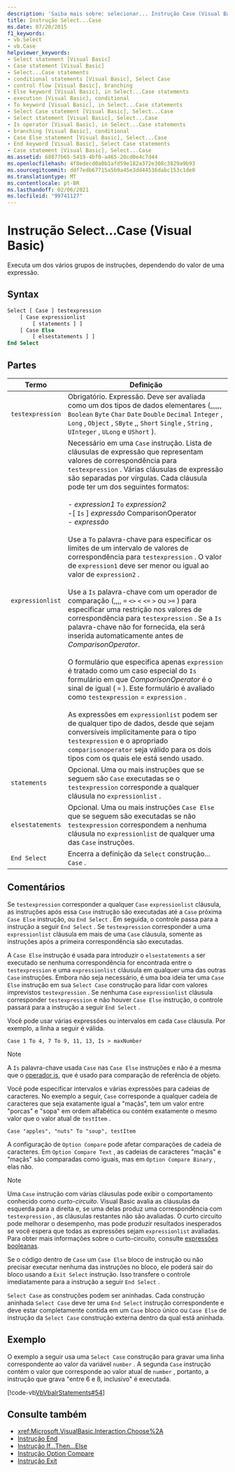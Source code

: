 ```yaml
---
description: 'Saiba mais sobre: selecionar... Instrução Case (Visual Basic)'
title: Instrução Select...Case
ms.date: 07/20/2015
f1_keywords:
- vb.Select
- vb.Case
helpviewer_keywords:
- Select statement [Visual Basic]
- Case statement [Visual Basic]
- Select...Case statements
- conditional statements [Visual Basic], Select Case
- control flow [Visual Basic], branching
- Else keyword [Visual Basic], in Select...Case statements
- execution [Visual Basic], conditional
- To keyword [Visual Basic], in Select...Case statements
- Select Case statement [Visual Basic], Select...Case
- Select statement [Visual Basic], Select...Case
- Is operator [Visual Basic], in Select...Case statements
- branching [Visual Basic], conditional
- Case Else statement [Visual Basic], Select...Case
- End keyword [Visual Basic], Select Case statements
- Case statement [Visual Basic], Select...Case
ms.assetid: 68877b65-5419-4bf0-a465-20cd0e4c7d44
ms.openlocfilehash: 4f8edecd0a0b1afd59e182a372e308c3829a9b93
ms.sourcegitcommit: ddf7edb67715a5b9a45e3dd44536dabc153c1de0
ms.translationtype: MT
ms.contentlocale: pt-BR
ms.lasthandoff: 02/06/2021
ms.locfileid: "99741127"
---
```

# <a name="selectcase-statement-visual-basic"></a>Instrução Select...Case (Visual Basic)

Executa um dos vários grupos de instruções, dependendo do valor de uma expressão.  
  
## <a name="syntax"></a>Syntax  
  
```vb  
Select [ Case ] testexpression  
    [ Case expressionlist  
        [ statements ] ]  
    [ Case Else  
        [ elsestatements ] ]  
End Select  
```  
  
## <a name="parts"></a>Partes  
  
|Termo|Definição|  
|---|---|  
|`testexpression`|Obrigatório. Expressão. Deve ser avaliada como um dos tipos de dados elementares (,,,,,, `Boolean` `Byte` `Char` `Date` `Double` `Decimal` `Integer` , `Long` , `Object` , `SByte` ,, `Short` `Single` , `String` , `UInteger` , `ULong` e `UShort` ).|  
|`expressionlist`|Necessário em uma `Case` instrução. Lista de cláusulas de expressão que representam valores de correspondência para `testexpression` . Várias cláusulas de expressão são separadas por vírgulas. Cada cláusula pode ter um dos seguintes formatos:<br /><br /> -   *expression1* `To` *expression2*<br />-[ `Is` ]  *expressão* ComparisonOperator<br />-   *expressão*<br /><br /> Use a `To` palavra-chave para especificar os limites de um intervalo de valores de correspondência para `testexpression` . O valor de `expression1` deve ser menor ou igual ao valor de `expression2` .<br /><br /> Use a `Is` palavra-chave com um operador de comparação (,,,, `=` `<>` `<` `<=` `>` ou `>=` ) para especificar uma restrição nos valores de correspondência para `testexpression` . Se a `Is` palavra-chave não for fornecida, ela será inserida automaticamente antes de *ComparisonOperator*.<br /><br /> O formulário que especifica apenas `expression` é tratado como um caso especial do `Is` formulário em que *ComparisonOperator* é o sinal de igual ( `=` ). Este formulário é avaliado como `testexpression`  =  `expression` .<br /><br /> As expressões em `expressionlist` podem ser de qualquer tipo de dados, desde que sejam conversíveis implicitamente para o tipo `testexpression` e o apropriado `comparisonoperator` seja válido para os dois tipos com os quais ele está sendo usado.|  
|`statements`|Opcional. Uma ou mais instruções que se seguem são `Case` executadas se o `testexpression` corresponde a qualquer cláusula no `expressionlist` .|  
|`elsestatements`|Opcional. Uma ou mais instruções `Case Else` que se seguem são executadas se não `testexpression` correspondem a nenhuma cláusula no `expressionlist` de qualquer uma das `Case` instruções.|  
|`End Select`|Encerra a definição da `Select` construção... `Case` .|  
  
## <a name="remarks"></a>Comentários  

 Se `testexpression` corresponder a qualquer `Case` `expressionlist` cláusula, as instruções após essa `Case` instrução são executadas até a `Case` próxima `Case Else` instrução, ou `End Select` . Em seguida, o controle passa para a instrução a seguir `End Select` . Se `testexpression` corresponder a uma `expressionlist` cláusula em mais de uma `Case` cláusula, somente as instruções após a primeira correspondência são executadas.  
  
 A `Case Else` instrução é usada para introduzir o `elsestatements` a ser executado se nenhuma correspondência for encontrada entre o `testexpression` e uma `expressionlist` cláusula em qualquer uma das outras `Case` instruções. Embora não seja necessário, é uma boa ideia ter uma `Case Else` instrução em sua `Select Case` construção para lidar com valores imprevistos `testexpression` . Se nenhuma `Case` `expressionlist` cláusula corresponder `testexpression` e não houver `Case Else` instrução, o controle passará para a instrução a seguir `End Select` .  
  
 Você pode usar várias expressões ou intervalos em cada `Case` cláusula. Por exemplo, a linha a seguir é válida.  
  
 `Case 1 To 4, 7 To 9, 11, 13, Is > maxNumber`  
  
> [!NOTE]
> A `Is` palavra-chave usada `Case` nas `Case Else` instruções e não é a mesma que o [operador is](../operators/is-operator.md), que é usado para comparação de referência de objeto.  
  
 Você pode especificar intervalos e várias expressões para cadeias de caracteres. No exemplo a seguir, `Case` corresponde a qualquer cadeia de caracteres que seja exatamente igual a "maçãs", tem um valor entre "porcas" e "sopa" em ordem alfabética ou contém exatamente o mesmo valor que o valor atual de `testItem` .  
  
 `Case "apples", "nuts" To "soup", testItem`  
  
 A configuração de `Option Compare` pode afetar comparações de cadeia de caracteres. Em `Option Compare Text` , as cadeias de caracteres "maçãs" e "maçãs" são comparadas como iguais, mas em `Option Compare Binary` , elas não.  
  
> [!NOTE]
> Uma `Case` instrução com várias cláusulas pode exibir o comportamento conhecido como *curto-circuito*. Visual Basic avalia as cláusulas da esquerda para a direita e, se uma delas produz uma correspondência com `testexpression` , as cláusulas restantes não são avaliadas. O curto circuito pode melhorar o desempenho, mas pode produzir resultados inesperados se você espera que todas as expressões sejam `expressionlist` avaliadas. Para obter mais informações sobre o curto-circuito, consulte [expressões booleanas](../../programming-guide/language-features/operators-and-expressions/boolean-expressions.md).  
  
 Se o código dentro de `Case` um `Case Else` bloco de instrução ou não precisar executar nenhuma das instruções no bloco, ele poderá sair do bloco usando a `Exit Select` instrução. Isso transfere o controle imediatamente para a instrução a seguir `End Select` .  
  
 `Select Case` as construções podem ser aninhadas. Cada construção aninhada `Select Case` deve ter uma `End Select` instrução correspondente e deve estar completamente contida em um `Case` bloco único ou `Case Else` de instrução da `Select Case` construção externa dentro da qual está aninhada.  
  
## <a name="example"></a>Exemplo  

 O exemplo a seguir usa uma `Select Case` construção para gravar uma linha correspondente ao valor da variável `number` . A segunda `Case` instrução contém o valor que corresponde ao valor atual de `number` , portanto, a instrução que grava "entre 6 e 8, inclusivo" é executada.  
  
 [!code-vb[VbVbalrStatements#54](~/samples/snippets/visualbasic/VS_Snippets_VBCSharp/VbVbalrStatements/VB/Class1.vb#54)]  
  
## <a name="see-also"></a>Consulte também

- <xref:Microsoft.VisualBasic.Interaction.Choose%2A>
- [Instrução End](end-statement.md)
- [Instrução If...Then...Else](if-then-else-statement.md)
- [Instrução Option Compare](option-compare-statement.md)
- [Instrução Exit](exit-statement.md)
